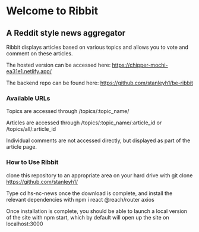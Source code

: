 # Welcome to Ribbit
## A Reddit style news aggregator

Ribbit displays articles based on various topics and allows you to vote and comment on these articles.

The hosted version can be accessed here: https://chipper-mochi-ea31e1.netlify.app/

The backend repo can be found here: https://github.com/stanleyh1/be-ribbit

### Available URLs

Topics are accessed through /topics/:topic_name/

Articles are accessed through /topics/:topic_name/:article_id or /topics/all/:article_id

Individual comments are not accessed directly, but displayed as part of the article page.

### How to Use Ribbit

clone this repository to an appropriate area on your hard drive with git clone https://github.com/stanleyh1/

Type cd hs-nc-news once the download is complete, and install the relevant dependencies with npm i react @reach/router axios

Once installation is complete, you should be able to launch a local version of the site with npm start, which by default will open up the site on localhost:3000